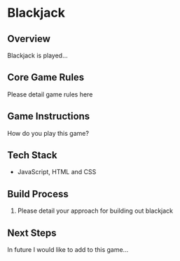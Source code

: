 # Blackjack

## Overview

Blackjack is played...

## Core Game Rules

Please detail game rules here

## Game Instructions

How do you play this game?

## Tech Stack

- JavaScript, HTML and CSS

## Build Process

1. Please detail your approach for building out blackjack

## Next Steps

In future I would like to add to this game...